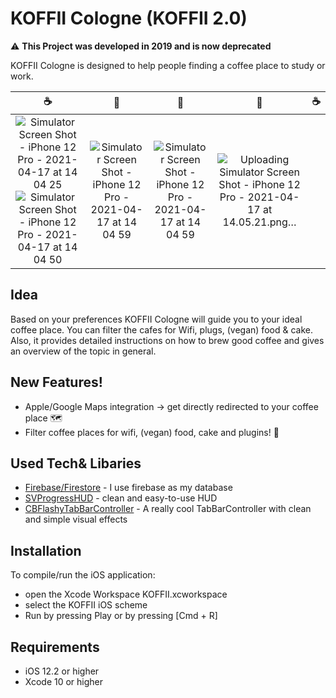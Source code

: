 # KOFFII Cologne (KOFFII 2.0)

:warning: **This Project was developed in 2019 and is now deprecated**

KOFFII Cologne is designed to help people finding a coffee place to study or work.

☕️ | 🗿| 🌋 | 🗿| ☕️
:-------------------------:|:-------------------------:|:-------------------------:|:-------------------------:|:-------------------------:
![Simulator Screen Shot - iPhone 12 Pro - 2021-04-17 at 14 04 25](https://user-images.githubusercontent.com/47325422/115113545-30a01480-9f8b-11eb-8e7a-51ceb405774c.png) ![Simulator Screen Shot - iPhone 12 Pro - 2021-04-17 at 14 04 50](https://user-images.githubusercontent.com/47325422/115113575-55948780-9f8b-11eb-83dd-017e1f8c2c89.png) | ![Simulator Screen Shot - iPhone 12 Pro - 2021-04-17 at 14 04 59](https://user-images.githubusercontent.com/47325422/115113603-7230bf80-9f8b-11eb-826c-66f4185c6b56.png) |![Simulator Screen Shot - iPhone 12 Pro - 2021-04-17 at 14 04 59](https://user-images.githubusercontent.com/47325422/115113555-401f5d80-9f8b-11eb-9347-acb6d4212312.png) | ![Uploading Simulator Screen Shot - iPhone 12 Pro - 2021-04-17 at 14.05.21.png…]()



## Idea

Based on your preferences KOFFII Cologne will guide you to your ideal coffee place. 
You can filter the cafes for Wifi, plugs, (vegan) food & cake. 
Also, it provides detailed instructions on how to brew good coffee and gives an overview of the topic in general.

## New Features!

  - Apple/Google Maps integration -> get directly redirected to your coffee place 🗺
  - Filter coffee places for wifi, (vegan) food, cake and plugins! 🔌

## Used Tech& Libaries

* [Firebase/Firestore] - I use firebase as my database
* [SVProgressHUD] - clean and easy-to-use HUD
* [CBFlashyTabBarController] - A really cool TabBarController with clean and simple visual effects

## Installation

To compile/run the iOS application:
* open the Xcode Workspace KOFFII.xcworkspace
* select the KOFFII iOS scheme
* Run by pressing Play or by pressing [Cmd + R]

## Requirements
* iOS 12.2 or higher
* Xcode 10 or higher


[//]: # 
   [CBFlashyTabBarController]: <https://github.com/Cuberto/flashy-tabbar>
   [SVProgressHUD]: <https://github.com/SVProgressHUD/SVProgressHUD>
   [Firebase/Firestore]: <https://firebase.google.com>

